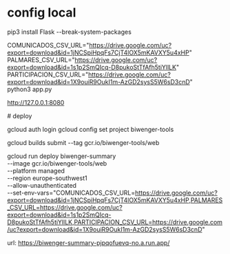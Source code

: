 # config local

pip3 install Flask --break-system-packages

COMUNICADOS_CSV_URL="https://drive.google.com/uc?export=download&id=1jNCSpiHpqFs7CjT4lOX5mKAVXY5u4xHP" \
PALMARES_CSV_URL="https://drive.google.com/uc?export=download&id=1s1p2SmQIcq-D8pukoStTfAfh5tiYllLK" \
PARTICIPACION_CSV_URL="https://drive.google.com/uc?export=download&id=1X9ouiR9OukI1m-AzGD2sysS5W6sD3cnD" \
python3 app.py

http://127.0.0.1:8080


# deploy

gcloud auth login
gcloud config set project biwenger-tools

gcloud builds submit --tag gcr.io/biwenger-tools/web

gcloud run deploy biwenger-summary \
  --image gcr.io/biwenger-tools/web \
  --platform managed \
  --region europe-southwest1 \
  --allow-unauthenticated \
  --set-env-vars="COMUNICADOS_CSV_URL=https://drive.google.com/uc?export=download&id=1jNCSpiHpqFs7CjT4lOX5mKAVXY5u4xHP,PALMARES_CSV_URL=https://drive.google.com/uc?export=download&id=1s1p2SmQIcq-D8pukoStTfAfh5tiYllLK,PARTICIPACION_CSV_URL=https://drive.google.com/uc?export=download&id=1X9ouiR9OukI1m-AzGD2sysS5W6sD3cnD"


url:
  https://biwenger-summary-pjpqofuevq-no.a.run.app/
